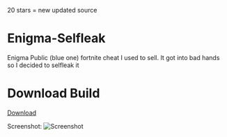 20 stars = new updated source
# Enigma-Selfleak
Enigma Public (blue one) fortnite cheat I used to sell. It got into bad hands so I decided to selfleak it

# Download Build
[Download](https://discord.gg/YzpCypQyNw)

Screenshot:
![Screenshot](https://files.offshore.cat/3YEQBOQ4.png)
